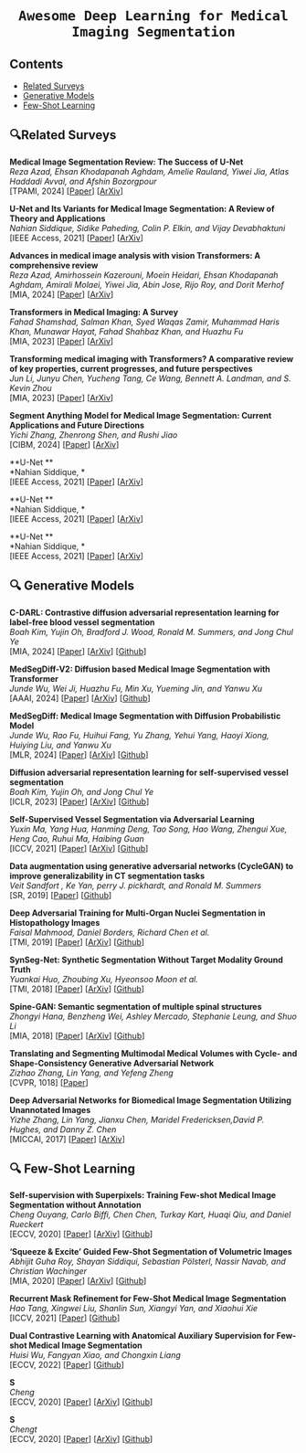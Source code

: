 # <p align=center>`Awesome Deep Learning for Medical Imaging Segmentation`</p> # 


## Contents
- [Related Surveys](#related-surveys)
- [Generative Models](#-generative-models)
- [Few-Shot Learning](#-few-shot-learning)



## 🔍Related Surveys

**Medical Image Segmentation Review: The Success of U-Net** \
*Reza Azad, Ehsan Khodapanah Aghdam, Amelie Rauland, Yiwei Jia, Atlas Haddadi Avval, and Afshin Bozorgpour* <br>
[TPAMI, 2024] [[Paper](https://ieeexplore.ieee.org/abstract/document/10643318)] [[ArXiv](https://arxiv.org/pdf/2211.14830)]

**U-Net and Its Variants for Medical Image Segmentation: A Review of Theory and Applications** \
*Nahian Siddique, Sidike Paheding, Colin P. Elkin, and Vijay Devabhaktuni* <br>
[IEEE Access, 2021] [[Paper](https://ieeexplore.ieee.org/document/9446143)] [[ArXiv](https://arxiv.org/abs/2011.01118)]

**Advances in medical image analysis with vision Transformers: A comprehensive review** \
*Reza Azad, Amirhossein Kazerouni, Moein Heidari, Ehsan Khodapanah Aghdam, Amirali Molaei, Yiwei Jia, Abin Jose, Rijo Roy, and Dorit Merhof* <br>
[MIA, 2024] [[Paper](https://www.sciencedirect.com/science/article/abs/pii/S1361841523002608)] [[ArXiv](https://arxiv.org/pdf/2301.03505)]

**Transformers in Medical Imaging: A Survey** \
*Fahad Shamshad, Salman Khan, Syed Waqas Zamir, Muhammad Haris Khan, Munawar Hayat, Fahad Shahbaz Khan, and Huazhu Fu* <br>
[MIA, 2023] [[Paper](https://www.sciencedirect.com/science/article/abs/pii/S1361841523000634)] [[ArXiv](https://arxiv.org/pdf/2201.09873)]

**Transforming medical imaging with Transformers? A comparative review of key properties, current progresses, and future perspectives** \
*Jun Li, Junyu Chen, Yucheng Tang, Ce Wang, Bennett A. Landman, and S. Kevin Zhou* <br>
[MIA, 2023] [[Paper](https://www.sciencedirect.com/science/article/abs/pii/S1361841523000233)] [[ArXiv](https://pdf.sciencedirectassets.com/272154/1-s2.0-S1361841522X00091/1-s2.0-S1361841523000233/am.pdf?X-Amz-Security-Token=IQoJb3JpZ2luX2VjEAoaCXVzLWVhc3QtMSJHMEUCIHQ4wUzAf7F628jZcWk1fJe%2Fnj9Ubmstw%2BaCOhxBylCoAiEA4iZ56MtIMwm4Z287tytVL7ME8SyjM%2BxSH0bhyYF5WzAqswUIExAFGgwwNTkwMDM1NDY4NjUiDH8Yfo0mc%2B6b0hKTlCqQBQx1I0a76ia%2B%2F%2BkKlkPhKuanz9mBAiFn6YVF0%2FRkOHpuL5ytJdiYIfG20cBieLBFYmQhokhOJsBTKp3EJCeeUPWGbs1QIluPuznhn8ddyACvfnoi6LjL%2B5u%2BjcF0bi1F9I9zoNWC7Tf1PAPb14oucPkcYSdsTvwgvkfZEFxhVOOS7Z1dVCxoeTQxmXueZkD44WZlOBYyoOHcosSYsW0QQBTlFlyNf7kipkMt%2Fvie81NIkGG6eJ5gZPfPdf5pEwQab9%2BZ707WcQjF3k73AUtmKxX6WX3X8%2FY16HRPqyMg8FV%2BWXjPne95XxVlnxLME4jZtEcZj1owwClHUXCjrqO4q%2B1bb7dvbsHnMWzcgMPp00YaeZMNhK1YrypbmaivyNYzZX2S6mrlIoiBCLp%2BxRcGtpYcNVEyd8o0h6WUBfY53WJ72DbRvZg%2BfhVEsMGmoXa8lkX16EDGKbTHabYt02HZsUSrWw26LdwaAyo0%2FXowG%2F2VTiv%2FQ6GskmiGSDavz9sQGtuNmieOW3S%2FvmUHQbO2gjBh%2F%2BKu9CB5fPveviaWi7VroGPacud59LToBGJ23T%2BtjhVmJsM%2Bhl4VbGGqlS6hcEZfAnibkXS4e7AeibtCzxM7OLteVzLc%2BgfvHsRmMmgriHdf93qvNdSDd9wsZ8V%2FGmD1%2FnqA3R2LptF0FMc5VZpKWR1UGiQwWMW8sM0%2B7ZR5enC%2FFHwhqXHk3yti9NfmNcHZOoodTlRPpX89f2wRFf9Gmx943rHP8pADPweovxtc9hADaHCFr8G2A4fiWPQnBf%2B9TSt4BwInuOniAO0KZKrdJ3AXHYjWoczOzjoaw9yOB0mbQeqt1PrHIpR9dlsHfa1gLekMxjPrcKdLjD0EA580MLG8zbwGOrEBblX0LKXCn%2Bd75E32D1DilmV7C%2Bp%2Bro1jZy6V0w1ccnsBrdpKYzXL%2FuqX5jYfT4JGdQ1aJklOj63az%2FrXoFKp5utNMrHkUyjqfehuvnip9pheeVB0ny5KTe002rAxdMPoGer8LdPIHbBZAnBA7IQATNl1DqmkxWwMh9vsmM6%2Fx6P3MWDQ1xJr9PEtpt08xWG3Zv0dEDHmLoa1B9tgCt7K1hv8Rp0yQbTbhEm5IpMP1n%2BM&X-Amz-Algorithm=AWS4-HMAC-SHA256&X-Amz-Date=20250124T100550Z&X-Amz-SignedHeaders=host&X-Amz-Expires=300&X-Amz-Credential=ASIAQ3PHCVTYSNCXSZT3%2F20250124%2Fus-east-1%2Fs3%2Faws4_request&X-Amz-Signature=c8cd7d35dc372d5a5f70cf6b092fe2b15a2f156ed875785d916c60ca1266456b&hash=c528c97cdcbcc14f5e11678971a4bc42a90e8728135225c8bd57912979174485&host=68042c943591013ac2b2430a89b270f6af2c76d8dfd086a07176afe7c76c2c61&pii=S1361841523000233&tid=pdf-34ef9cd5-23ae-47df-a075-b3e4e08e6525&sid=97a4015c444cb848688b7fe7f1fbf3147b03gxrqb&type=client)]

**Segment Anything Model for Medical Image Segmentation: Current Applications and Future Directions** \
*Yichi Zhang, Zhenrong Shen, and Rushi Jiao* <br>
[CIBM, 2024] [[Paper](https://www.sciencedirect.com/science/article/abs/pii/S0010482524003226)] [[ArXiv](https://arxiv.org/pdf/2401.03495)]

**U-Net ** \
*Nahian Siddique, * <br>
[IEEE Access, 2021] [[Paper]()] [[ArXiv]()]


**U-Net ** \
*Nahian Siddique, * <br>
[IEEE Access, 2021] [[Paper]()] [[ArXiv]()]


**U-Net ** \
*Nahian Siddique, * <br>
[IEEE Access, 2021] [[Paper]()] [[ArXiv]()]




<!--- Theory --->
## 🔍 Generative Models

**C-DARL: Contrastive diffusion adversarial representation learning for label-free blood vessel segmentation** \
*Boah Kim, Yujin Oh, Bradford J. Wood, Ronald M. Summers, and Jong Chul Ye* <br>
[MIA, 2024] [[Paper](https://www.sciencedirect.com/science/article/abs/pii/S1361841523002827)] [[ArXiv](https://arxiv.org/pdf/2308.00193)] [[Github](https://github.com/boahK/MEDIA_CDARL)]

**MedSegDiff-V2: Diffusion based Medical Image Segmentation with Transformer** \
*Junde Wu, Wei Ji, Huazhu Fu, Min Xu, Yueming Jin, and Yanwu Xu* <br>
[AAAI, 2024] [[Paper](https://ojs.aaai.org/index.php/AAAI/article/view/28418)] [[ArXiv](https://ojs.aaai.org/index.php/AAAI/article/view/28418)] [[Github](https://github.com/MedicineToken/MedSegDiff)]

**MedSegDiff: Medical Image Segmentation with Diffusion Probabilistic Model** \
*Junde Wu, Rao Fu, Huihui Fang, Yu Zhang, Yehui Yang, Haoyi Xiong, Huiying Liu, and Yanwu Xu* <br>
[MLR, 2024] [[Paper](https://proceedings.mlr.press/v227/wu24a.html)] [[ArXiv](https://proceedings.mlr.press/v227/wu24a/wu24a.pdf)] [[Github](https://github.com/MedicineToken/MedSegDiff)]

**Diffusion adversarial representation learning for self-supervised vessel segmentation** \
*Boah Kim, Yujin Oh, and Jong Chul Ye* <br>
[ICLR, 2023] [[Paper](https://openreview.net/forum?id=H0gdPxSwkPb)] [[ArXiv](https://arxiv.org/pdf/2209.14566)] [[Github](https://github.com/boahK/DARL)]

**Self-Supervised Vessel Segmentation via Adversarial Learning** \
*Yuxin Ma, Yang Hua, Hanming Deng, Tao Song, Hao Wang, Zhengui Xue, Heng Cao, Ruhui Ma, Haibing Guan* <br>
[ICCV, 2021] [[Paper](https://openaccess.thecvf.com/content/ICCV2021/html/Ma_Self-Supervised_Vessel_Segmentation_via_Adversarial_Learning_ICCV_2021_paper.html)] [[ArXiv](https://openaccess.thecvf.com/content/ICCV2021/papers/Ma_Self-Supervised_Vessel_Segmentation_via_Adversarial_Learning_ICCV_2021_paper.pdf)] [[Github](https://github.com/AISIGSJTU/SSVS)]

**Data augmentation using generative adversarial networks (CycleGAN) to improve generalizability in CT segmentation tasks** \
*Veit Sandfort , Ke Yan, perry J. pickhardt, and Ronald M. Summers* <br>
[SR, 2019] [[Paper](https://www.nature.com/articles/s41598-019-52737-x)] [[Github](https://github.com/hansen7/CT_Contrast_CycleGAN)]

**Deep Adversarial Training for Multi-Organ Nuclei Segmentation in Histopathology Images** \
*Faisal Mahmood, Daniel Borders, Richard Chen et al.* <br>
[TMI, 2019] [[Paper](https://ieeexplore.ieee.org/abstract/document/8756037/)] [[ArXiv](https://www.ncbi.nlm.nih.gov/pmc/articles/PMC8588951/)] [[Github](https://github.com/faisalml/NucleiSegmentation)]

**SynSeg-Net: Synthetic Segmentation Without Target Modality Ground Truth** \
*Yuankai Huo, Zhoubing Xu, Hyeonsoo Moon et al.* <br>
[TMI, 2018] [[Paper](https://ieeexplore.ieee.org/abstract/document/8494797)] [[ArXiv](https://arxiv.org/abs/1810.06498)] [[Github](https://github.com/MASILab/SynSeg-Net)]

**Spine-GAN: Semantic segmentation of multiple spinal structures** \
*Zhongyi Hana, Benzheng Wei, Ashley Mercado, Stephanie Leung, and Shuo Li* <br>
[MIA, 2018] [[Paper](https://www.sciencedirect.com/science/article/abs/pii/S136184151830642X)] [[ArXiv](https://drive.google.com/file/d/1CwXjadj3GHzjGQ6ox76TgOit3UQ8AvPu/view)] [[Github](https://github.com/zhyhan/Spine-GAN/)]

**Translating and Segmenting Multimodal Medical Volumes with Cycle- and Shape-Consistency Generative Adversarial Network** \
*Zizhao Zhang, Lin Yang, and Yefeng Zheng* <br>
[CVPR, 1018] [[Paper](https://openaccess.thecvf.com/content_cvpr_2018/papers/Zhang_Translating_and_Segmenting_CVPR_2018_paper.pdf)] 

**Deep Adversarial Networks for Biomedical Image Segmentation Utilizing Unannotated Images** \
*Yizhe Zhang, Lin Yang, Jianxu Chen, Maridel Fredericksen,David P. Hughes, and Danny Z. Chen* <br>
[MICCAI, 2017] [[Paper](https://link.springer.com/chapter/10.1007/978-3-319-66179-7_47)] [[ArXiv](https://www.researchgate.net/profile/Yizhe-Zhang-11/publication/319460791_Deep_Adversarial_Networks_for_Biomedical_Image_Segmentation_Utilizing_Unannotated_Images/links/59c9163fa6fdccc71929d61b/Deep-Adversarial-Networks-for-Biomedical-Image-Segmentation-Utilizing-Unannotated-Images.pdf)]




<!--- Few-Shot Learning --->
## 🔍 Few-Shot Learning

**Self-supervision with Superpixels: Training Few-shot Medical Image Segmentation without Annotation** \
*Cheng Ouyang, Carlo Biffi, Chen Chen, Turkay Kart, Huaqi Qiu, and Daniel Rueckert* <br>
[ECCV, 2020] [[Paper](https://link.springer.com/chapter/10.1007/978-3-030-58526-6_45)] [[ArXiv](https://arxiv.org/abs/2308.16150)] [[Github](https://github.com/cheng-01037/Self-supervised-Fewshot-Medical-Image-Segmentation)]

**‘Squeeze & Excite’ Guided Few-Shot Segmentation of Volumetric Images** \
*Abhijit Guha Roy, Shayan Siddiqui, Sebastian Pölsterl,  Nassir Navab, and Christian Wachinger* <br>
[MIA, 2020] [[Paper](https://www.sciencedirect.com/science/article/abs/pii/S1361841519301276)] [[ArXiv](https://arxiv.org/abs/2308.16150)] [[Github](https://www.github.com/abhi4ssj/few-shot-segmentation)]

**Recurrent Mask Refinement for Few-Shot Medical Image Segmentation** \
*Hao Tang, Xingwei Liu, Shanlin Sun, Xiangyi Yan, and Xiaohui Xie* <br>
[ICCV, 2021] [[Paper](https://openaccess.thecvf.com/content/ICCV2021/papers/Tang_Recurrent_Mask_Refinement_for_Few-Shot_Medical_Image_Segmentation_ICCV_2021_paper.pdf)] [[Github](https://github.com/uci-cbcl/RP-Net)]

**Dual Contrastive Learning with Anatomical Auxiliary Supervision for Few-shot Medical Image Segmentation** \
*Huisi Wu, Fangyan Xiao, and Chongxin Liang* <br>
[ECCV, 2022] [[Paper](https://link.springer.com/chapter/10.1007/978-3-031-20044-1_24)] [[Github](https://github.com/cvszusparkle/AAS-DCL_FSS)]

**S** \
*Cheng* <br>
[ECCV, 2020] [[Paper]()] [[ArXiv]()] [[Github]()]

**S** \
*Chengt* <br>
[ECCV, 2020] [[Paper]()] [[ArXiv]()] [[Github]()]










